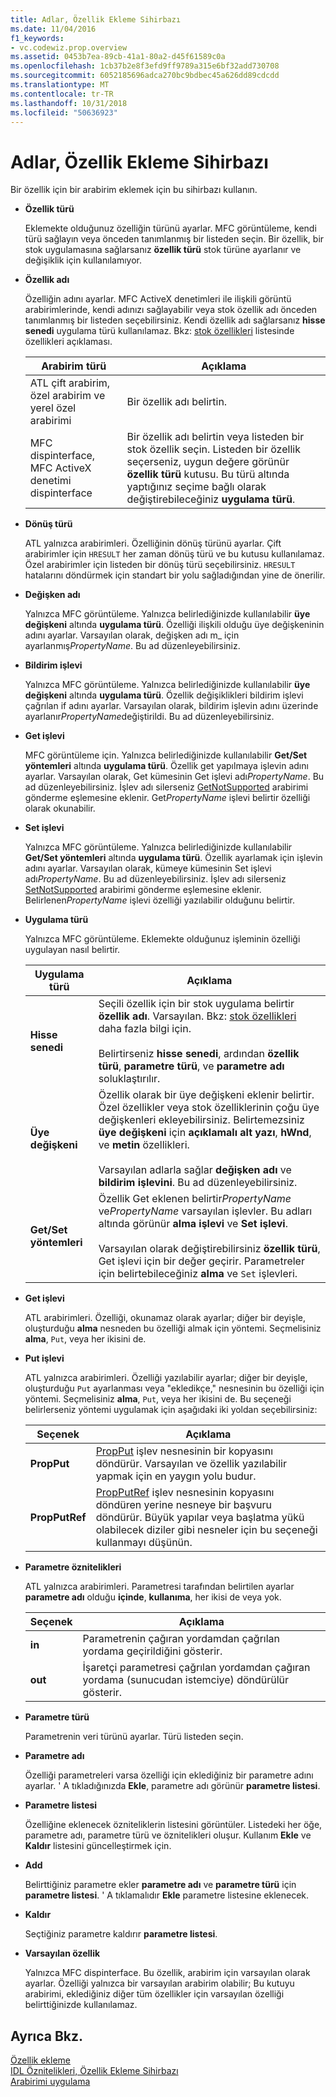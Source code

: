 ```yaml
---
title: Adlar, Özellik Ekleme Sihirbazı
ms.date: 11/04/2016
f1_keywords:
- vc.codewiz.prop.overview
ms.assetid: 0453b7ea-89cb-41a1-80a2-d45f61589c0a
ms.openlocfilehash: 1cb37b2e8f3efd9ff9789a315e6bf32add730708
ms.sourcegitcommit: 6052185696adca270bc9bdbec45a626dd89cdcdd
ms.translationtype: MT
ms.contentlocale: tr-TR
ms.lasthandoff: 10/31/2018
ms.locfileid: "50636923"
---
```

# <a name="names-add-property-wizard"></a>Adlar, Özellik Ekleme Sihirbazı

Bir özellik için bir arabirim eklemek için bu sihirbazı kullanın.

- **Özellik türü**

   Eklemekte olduğunuz özelliğin türünü ayarlar. MFC görüntüleme, kendi türü sağlayın veya önceden tanımlanmış bir listeden seçin. Bir özellik, bir stok uygulamasına sağlarsanız **özellik türü** stok türüne ayarlanır ve değişiklik için kullanılamıyor.

- **Özellik adı**

   Özelliğin adını ayarlar. MFC ActiveX denetimleri ile ilişkili görüntü arabirimlerinde, kendi adınızı sağlayabilir veya stok özellik adı önceden tanımlanmış bir listeden seçebilirsiniz. Kendi özellik adı sağlarsanız **hisse senedi** uygulama türü kullanılamaz. Bkz: [stok özellikleri](../ide/stock-properties.md) listesinde özellikleri açıklaması.

   |Arabirim türü|Açıklama|
   |--------------------|-----------------|
   |ATL çift arabirim, özel arabirim ve yerel özel arabirimi|Bir özellik adı belirtin.|
   |MFC dispinterface, MFC ActiveX denetimi dispinterface|Bir özellik adı belirtin veya listeden bir stok özellik seçin. Listeden bir özellik seçerseniz, uygun değere görünür **özellik türü** kutusu. Bu türü altında yaptığınız seçime bağlı olarak değiştirebileceğiniz **uygulama türü**.|

- **Dönüş türü**

   ATL yalnızca arabirimleri. Özelliğinin dönüş türünü ayarlar. Çift arabirimler için `HRESULT` her zaman dönüş türü ve bu kutusu kullanılamaz. Özel arabirimler için listeden bir dönüş türü seçebilirsiniz. `HRESULT` hatalarını döndürmek için standart bir yolu sağladığından yine de önerilir.

- **Değişken adı**

   Yalnızca MFC görüntüleme. Yalnızca belirlediğinizde kullanılabilir **üye değişkeni** altında **uygulama türü**. Özelliği ilişkili olduğu üye değişkeninin adını ayarlar. Varsayılan olarak, değişken adı m_ için ayarlanmış*PropertyName*. Bu ad düzenleyebilirsiniz.

- **Bildirim işlevi**

   Yalnızca MFC görüntüleme. Yalnızca belirlediğinizde kullanılabilir **üye değişkeni** altında **uygulama türü**. Özellik değişiklikleri bildirim işlevi çağrılan if adını ayarlar. Varsayılan olarak, bildirim işlevin adını üzerinde ayarlanır*PropertyName*değiştirildi. Bu ad düzenleyebilirsiniz.

- **Get işlevi**

   MFC görüntüleme için. Yalnızca belirlediğinizde kullanılabilir **Get/Set yöntemleri** altında **uygulama türü**. Özellik get yapılmaya işlevin adını ayarlar. Varsayılan olarak, Get kümesinin Get işlevi adı*PropertyName*. Bu ad düzenleyebilirsiniz. İşlev adı silerseniz [GetNotSupported](../mfc/reference/colecontrol-class.md#getnotsupported) arabirimi gönderme eşlemesine eklenir. Get*PropertyName* işlevi belirtir özelliği olarak okunabilir.

- **Set işlevi**

   Yalnızca MFC görüntüleme. Yalnızca belirlediğinizde kullanılabilir **Get/Set yöntemleri** altında **uygulama türü**. Özellik ayarlamak için işlevin adını ayarlar. Varsayılan olarak, kümeye kümesinin Set işlevi adı*PropertyName*. Bu ad düzenleyebilirsiniz. İşlev adı silerseniz [SetNotSupported](../mfc/reference/colecontrol-class.md#setnotsupported) arabirimi gönderme eşlemesine eklenir. Belirlenen*PropertyName* işlevi özelliği yazılabilir olduğunu belirtir.

- **Uygulama türü**

   Yalnızca MFC görüntüleme. Eklemekte olduğunuz işleminin özelliği uygulayan nasıl belirtir.

   |Uygulama türü|Açıklama|
   |-------------------------|-----------------|
   |**Hisse senedi**|Seçili özellik için bir stok uygulama belirtir **özellik adı**. Varsayılan. Bkz: [stok özellikleri](../ide/stock-properties.md) daha fazla bilgi için.<br /><br /> Belirtirseniz **hisse senedi**, ardından **özellik türü**, **parametre türü**, ve **parametre adı** soluklaştırılır.|
   |**Üye değişkeni**|Özellik olarak bir üye değişkeni eklenir belirtir. Özel özellikler veya stok özelliklerinin çoğu üye değişkenleri ekleyebilirsiniz. Belirtemezsiniz **üye değişkeni** için **açıklamalı alt yazı**, **hWnd**, ve **metin** özellikleri.<br /><br /> Varsayılan adlarla sağlar **değişken adı** ve **bildirim işlevini**. Bu ad düzenleyebilirsiniz.|
   |**Get/Set yöntemleri**|Özellik Get eklenen belirtir*PropertyName* ve*PropertyName* varsayılan işlevler. Bu adları altında görünür **alma işlevi** ve **Set işlevi**.<br /><br /> Varsayılan olarak değiştirebilirsiniz **özellik türü**, Get işlevi için bir değer geçirir. Parametreler için belirtebileceğiniz **alma** ve `Set` işlevleri.|

- **Get işlevi**

   ATL arabirimleri. Özelliği, okunamaz olarak ayarlar; diğer bir deyişle, oluşturduğu **alma** nesneden bu özelliği almak için yöntemi. Seçmelisiniz **alma**, `Put`, veya her ikisini de.

- **Put işlevi**

   ATL yalnızca arabirimleri. Özelliği yazılabilir ayarlar; diğer bir deyişle, oluşturduğu `Put` ayarlanması veya "ekledikçe," nesnesinin bu özelliği için yöntemi. Seçmelisiniz **alma**, `Put`, veya her ikisini de. Bu seçeneği belirlerseniz yöntemi uygulamak için aşağıdaki iki yoldan seçebilirsiniz:

   |Seçenek|Açıklama|
   |------------|-----------------|
   |**PropPut**|[PropPut](../windows/propput.md) işlev nesnesinin bir kopyasını döndürür. Varsayılan ve özellik yazılabilir yapmak için en yaygın yolu budur.|
   |**PropPutRef**|[PropPutRef](../windows/propputref.md) işlev nesnesinin kopyasını döndüren yerine nesneye bir başvuru döndürür. Büyük yapılar veya başlatma yükü olabilecek diziler gibi nesneler için bu seçeneği kullanmayı düşünün.|

- **Parametre öznitelikleri**

   ATL yalnızca arabirimleri. Parametresi tarafından belirtilen ayarlar **parametre adı** olduğu **içinde**, **kullanıma**, her ikisi de veya yok.

   |Seçenek|Açıklama|
   |------------|-----------------|
   |**in**|Parametrenin çağıran yordamdan çağrılan yordama geçirildiğini gösterir.|
   |**out**|İşaretçi parametresi çağrılan yordamdan çağıran yordama (sunucudan istemciye) döndürülür gösterir.|

- **Parametre türü**

   Parametrenin veri türünü ayarlar. Türü listeden seçin.

- **Parametre adı**

   Özelliği parametreleri varsa özelliği için eklediğiniz bir parametre adını ayarlar. ' A tıkladığınızda **Ekle**, parametre adı görünür **parametre listesi**.

- **Parametre listesi**

   Özelliğine eklenecek özniteliklerin listesini görüntüler. Listedeki her öğe, parametre adı, parametre türü ve öznitelikleri oluşur. Kullanım **Ekle** ve **Kaldır** listesini güncelleştirmek için.

- **Add**

   Belirttiğiniz parametre ekler **parametre adı** ve **parametre türü** için **parametre listesi**. ' A tıklamalıdır **Ekle** parametre listesine eklenecek.

- **Kaldır**

   Seçtiğiniz parametre kaldırır **parametre listesi**.

- **Varsayılan özellik**

   Yalnızca MFC dispinterface. Bu özellik, arabirim için varsayılan olarak ayarlar. Özelliği yalnızca bir varsayılan arabirim olabilir; Bu kutuyu arabirimi, eklediğiniz diğer tüm özellikler için varsayılan özelliği belirttiğinizde kullanılamaz.

## <a name="see-also"></a>Ayrıca Bkz.

[Özellik ekleme](../ide/adding-a-property-visual-cpp.md)<br>
[IDL Öznitelikleri, Özellik Ekleme Sihirbazı](../ide/idl-attributes-add-property-wizard.md)<br>
[Arabirimi uygulama](../ide/implementing-an-interface-visual-cpp.md)